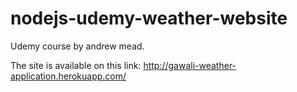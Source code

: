 # nodejs-udemy-weather-website
Udemy course by andrew mead.

The site is available on this link: http://gawali-weather-application.herokuapp.com/
